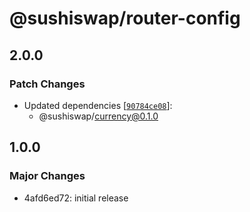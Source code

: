 # @sushiswap/router-config

## 2.0.0

### Patch Changes

- Updated dependencies [[`90784ce08`](https://github.com/sushiswap/sushiswap/commit/90784ce0876741b8f7f41552e181677d0746884b)]:
  - @sushiswap/currency@0.1.0

## 1.0.0

### Major Changes

- 4afd6ed72: initial release
